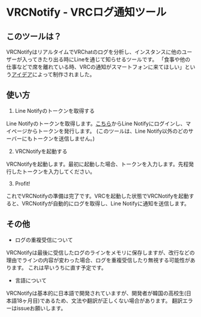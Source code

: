 # VRCNotify - VRCログ通知ツール

## このツールは？
VRCNotifyはリアルタイムでVRChatのログを分析し、インスタンスに他のユーザーが入ってきたり出る時にLineを通じて知らせるツールです。
「食事や他の仕事などで席を離れている時、VRCの通知がスマートフォンに来てほしい」という[アイデア](https://twitter.com/VRCLouisa/status/1678318250046951429?s=20)によって制作されました。

## 使い方
1. Line Notifyのトークンを取得する

Line Notifyのトークンを取得します。[こちら](https://notify-bot.line.me/ja/)からLine Notifyにログインし、マイページからトークンを発行します。
(このツールは、Line Notify以外のどのサーバーにもトークンを送信しません。)

2. VRCNotifyを起動する

VRCNotifyを起動します。最初に起動した場合、トークンを入力します。先程発行したトークンを入力してください。

3. Profit!

これでVRCNotifyの準備は完了です。VRCを起動した状態でVRCNotifyを起動すると、VRCNotifyが自動的にログを取得し、Line Notifyに通知を送信します。

## その他
- ログの重複受信について

VRCNotifyは最後に受信したログのラインをメモリに保存しますが、改行などの理由でラインの内容が変わった場合、ログを重複受信したり無視する可能性があります。 これは早いうちに直す予定です。

- 言語について

VRCNotifyは基本的に日本語で開発されていますが、開発者が韓国の高校生(日本語18ヶ月目)であるため、文法や翻訳が正しくない場合があります。 翻訳エラーはissueお願いします。